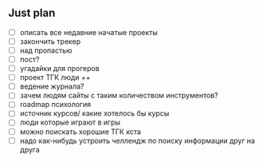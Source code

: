 ## Just plan
- [ ] описать все недавние начатые проекты
- [ ] закончить трекер
- [ ] над пропастью 
- [ ] пост?
- [ ] угадайки для прогеров
- [ ] проект ТГК люди ++
- [ ] ведение журнала?
- [ ] зачем людям сайты с таким количеством инструментов?
- [ ] roadmap психология 
- [ ] источник курсов/ какие хотелось бы курсы
- [ ] люди которые играют в игры 
- [ ] можно поискать хорошие ТГК кста
- [ ] надо как-нибудь устроить челлендж по поиску информации друг на друга

